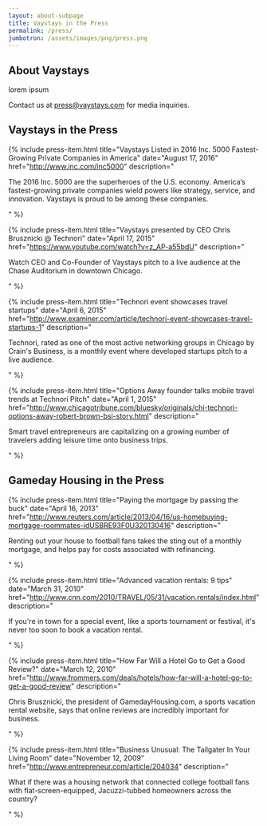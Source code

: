 ```yaml
---
layout: about-subpage
title: Vaystays in the Press
permalink: /press/
jumbotron: /assets/images/png/press.png
---
```


## About Vaystays

lorem ipsum

Contact us at [press@vaystays.com](mailto:press@vaystays.com) for media inquiries.


## Vaystays in the Press

{% include press-item.html
  title="Vaystays Listed in 2016 Inc. 5000 Fastest-Growing Private Companies in America"
  date="August 17, 2016"
  href="http://www.inc.com/inc5000"
  description="<p>The 2016 Inc. 5000 are the superheroes of the U.S. economy. America’s fastest-growing private companies wield powers like strategy, service, and innovation.  Vaystays is proud to be among these companies.</p>"
%}

{% include press-item.html
  title="Vaystays presented by CEO Chris Brusznicki @ Technori"
  date="April 17, 2015"
  href="https://www.youtube.com/watch?v=z_AP-a55bdU"
  description="<p>Watch CEO and Co-Founder of Vaystays pitch to a live audience at the Chase Auditorium in downtown Chicago.</p>"
%}

{% include press-item.html
  title="Technori event showcases travel startups"
  date="April 6, 2015"
  href="http://www.examiner.com/article/technori-event-showcases-travel-startups-1"
  description="<p>Technori, rated as one of the most active networking groups in Chicago by Crain's Business, is a monthly event where developed startups pitch to a live audience.</p>"
%}

{% include press-item.html
  title="Options Away founder talks mobile travel trends at Technori Pitch"
  date="April 1, 2015"
  href="http://www.chicagotribune.com/bluesky/originals/chi-technori-options-away-robert-brown-bsi-story.html"
  description="<p>Smart travel entrepreneurs are capitalizing on a growing number of travelers adding leisure time onto business trips.</p>"
%}

## Gameday Housing in the Press

{% include press-item.html
  title="Paying the mortgage by passing the buck"
  date="April 16, 2013"
  href="http://www.reuters.com/article/2013/04/16/us-homebuying-mortgage-roommates-idUSBRE93F0U320130416"
  description="<p>Renting out your house to football fans takes the sting out of a monthly mortgage, and helps pay for costs associated with refinancing.</p>"
%}

{% include press-item.html
  title="Advanced vacation rentals: 9 tips"
  date="March 31, 2010"
  href="http://www.cnn.com/2010/TRAVEL/05/31/vacation.rentals/index.html"
  description="<p>If you're in town for a special event, like a sports tournament or festival, it's never too soon to book a vacation rental.</p>"
%}

{% include press-item.html
  title="How Far Will a Hotel Go to Get a Good Review?"
  date="March 12, 2010"
  href="http://www.frommers.com/deals/hotels/how-far-will-a-hotel-go-to-get-a-good-review"
  description="<p>Chris Brusznicki, the president of GamedayHousing.com, a sports vacation rental website, says that online reviews are incredibly important for business.</p>"
%}

{% include press-item.html
  title="Business Unusual: The Tailgater In Your Living Room"
  date="November 12, 2009"
  href="http://www.entrepreneur.com/article/204034"
  description="<p>What if there was a housing network that connected college football fans with flat-screen-equipped, Jacuzzi-tubbed homeowners across the country?</p>"
%}
